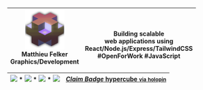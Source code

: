 | <img src="./public/isoBlock.png" style="width: 90px;"><br>Matthieu Felker<br>Graphics/Development | <br><br>Building scalable <br/> web applications using <br/>React/Node.js/Express/TailwindCSS<br/>#OpenForWork #JavaScript |
| --- | --- |


| [![](https://img.shields.io/badge/--blue?style=social&logo=LinkedIn)](https://www.linkedin.com/in/matthieufelker/) * [![](https://img.shields.io/badge/--blue?style=social&logo=Steam)](https://steamcommunity.com/id/CBNTC1/) * [![](https://img.shields.io/badge/--blue?style=social&logo=Twitter)](https://twitter.com/fattmelker) * [![](https://img.shields.io/badge/--blue?style=social&logo=Discord)](https://discordapp.com/users/globz#6294) | [***Claim Badge***  hypercube <small>via holopin</small> ](https://holopin.io/collect/clfcyjs6024540fjuc2sqb27w "Claim Hypercube Interconnection Network")
| --- | --- |

